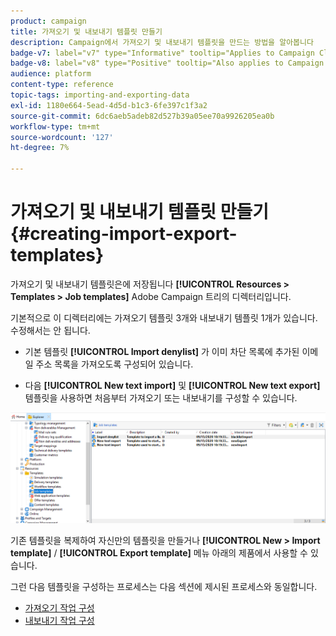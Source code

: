 ```yaml
---
product: campaign
title: 가져오기 및 내보내기 템플릿 만들기
description: Campaign에서 가져오기 및 내보내기 템플릿을 만드는 방법을 알아봅니다
badge-v7: label="v7" type="Informative" tooltip="Applies to Campaign Classic v7"
badge-v8: label="v8" type="Positive" tooltip="Also applies to Campaign v8"
audience: platform
content-type: reference
topic-tags: importing-and-exporting-data
exl-id: 1180e664-5ead-4d5d-b1c3-6fe397c1f3a2
source-git-commit: 6dc6aeb5adeb82d527b39a05ee70a9926205ea0b
workflow-type: tm+mt
source-wordcount: '127'
ht-degree: 7%

---
```


# 가져오기 및 내보내기 템플릿 만들기 {#creating-import-export-templates}



가져오기 및 내보내기 템플릿은에 저장됩니다 **[!UICONTROL Resources > Templates > Job templates]** Adobe Campaign 트리의 디렉터리입니다.

기본적으로 이 디렉터리에는 가져오기 템플릿 3개와 내보내기 템플릿 1개가 있습니다. 수정해서는 안 됩니다.

* 기본 템플릿 **[!UICONTROL Import denylist]** 가 이미 차단 목록에 추가된 이메일 주소 목록을 가져오도록 구성되어 있습니다.

* 다음 **[!UICONTROL New text import]** 및 **[!UICONTROL New text export]** 템플릿을 사용하면 처음부터 가져오기 또는 내보내기를 구성할 수 있습니다.

![](assets/s_ncs_user_export_wizard_template_create.png)

기존 템플릿을 복제하여 자신만의 템플릿을 만들거나 **[!UICONTROL New > Import template]** / **[!UICONTROL Export template]** 메뉴 아래의 제품에서 사용할 수 있습니다.

그런 다음 템플릿을 구성하는 프로세스는 다음 섹션에 제시된 프로세스와 동일합니다.

* [가져오기 작업 구성](../../platform/using/executing-import-jobs.md)
* [내보내기 작업 구성](../../platform/using/executing-export-jobs.md)
